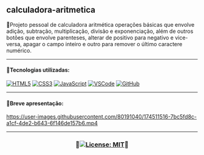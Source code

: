 ## calculadora-aritmetica
🔸Projeto pessoal de calculadora aritmética operações básicas que envolve adição, subtração, multiplicação, divisão e exponenciação, além de outros botões que envolve parenteses, alterar de positivo para negativo e vice-versa, apagar o campo inteiro e outro para remover o último caractere numérico.
***
#### 🔸Tecnologias utilizadas:

[![HTML5](https://skills.thijs.gg/icons?i=html)](https://pt.wikipedia.org/wiki/HTML5)
[![CSS3](https://skills.thijs.gg/icons?i=css)](https://pt.wikipedia.org/wiki/CSS3)
[![JavaScript](https://skills.thijs.gg/icons?i=js)](https://pt.wikipedia.org/wiki/JavaScript)
[![VSCode](https://skills.thijs.gg/icons?i=vscode)](https://pt.wikipedia.org/wiki/Visual_Studio_Code)
[![GitHub](https://skills.thijs.gg/icons?i=github)](https://pt.wikipedia.org/wiki/GitHub)

***
#### 🔸Breve apresentação:
https://user-images.githubusercontent.com/80191040/174511516-7bc5fd8c-a1cf-4de2-b643-6f146de157b6.mp4

***
### <p align="center">🔸[![License: MIT](https://img.shields.io/badge/License-MIT-yellow.svg)](https://opensource.org/licenses/MIT)🔸</p>
